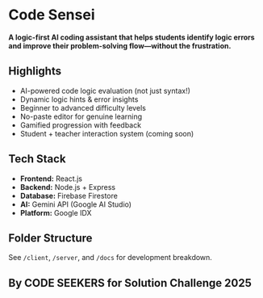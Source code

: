 # Code Sensei

**A logic-first AI coding assistant that helps students identify logic errors and improve their problem-solving flow—without the frustration.**

## Highlights
- AI-powered code logic evaluation (not just syntax!)
- Dynamic logic hints & error insights
- Beginner to advanced difficulty levels
- No-paste editor for genuine learning
- Gamified progression with feedback
- Student + teacher interaction system (coming soon)

## Tech Stack
- **Frontend:** React.js
- **Backend:** Node.js + Express
- **Database:** Firebase Firestore
- **AI:** Gemini API (Google AI Studio)
- **Platform:** Google IDX

## Folder Structure
See `/client`, `/server`, and `/docs` for development breakdown.

## By CODE SEEKERS for Solution Challenge 2025
